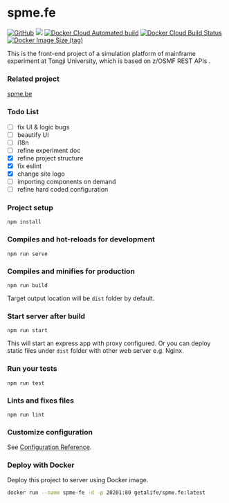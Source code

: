 # spme.fe

<p align="left">
<a href ="https://github.com/ReGetALife/spme.fe/blob/master/LICENSE"><img alt="GitHub" src="https://img.shields.io/badge/license-MIT-blue"></a>
<a href="https://travis-ci.com/ReGetALife/spme.fe"><img src="https://travis-ci.com/ReGetALife/spme.fe.svg?branch=master"></a>
<a href="https://docs.docker.com/docker-hub/builds/"><img alt="Docker Cloud Automated build" src="https://img.shields.io/docker/cloud/automated/getalife/spme.fe"></a>
<a href="https://hub.docker.com/r/getalife/spme.fe/builds"><img alt="Docker Cloud Build Status" src="https://img.shields.io/docker/cloud/build/getalife/spme.fe"></a>
<a href="https://hub.docker.com/r/getalife/spme.fe"><img alt="Docker Image Size (tag)" src="https://img.shields.io/docker/image-size/getalife/spme.fe/latest"></a>
</p>

This is the front-end project of a simulation platform of mainframe experiment at Tongji University, which is based on z/OSMF REST APIs .

### Related project

[spme.be](https://github.com/ReGetALife/spme.be)

### Todo List

- [ ] fix UI & logic bugs
- [ ] beautify UI
- [ ] i18n
- [ ] refine experiment doc
- [x] refine project structure
- [x] fix eslint
- [x] change site logo 
- [ ] importing components on demand
- [ ] refine hard coded configuration

### Project setup
```
npm install
```

### Compiles and hot-reloads for development
```
npm run serve
```

### Compiles and minifies for production
```
npm run build
```
Target output location will be `dist` folder by default.

### Start server after build
```
npm run start
```
This will start an express app with proxy configured. Or you can deploy static files under `dist` folder with other web server e.g. Nginx.

### Run your tests
```
npm run test
```

### Lints and fixes files
```
npm run lint
```

### Customize configuration
See [Configuration Reference](https://cli.vuejs.org/config/).

### Deploy with Docker

Deploy this project to server using Docker image.

```bash
docker run --name spme-fe -d -p 20201:80 getalife/spme.fe:latest
```
